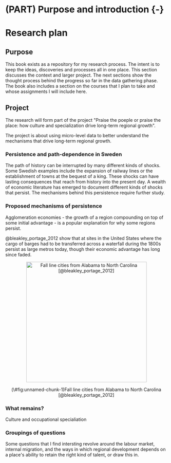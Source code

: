 # (PART) Purpose and introduction {-}

# Research plan

## Purpose

This book exists as a repository for my research process. The intent is to keep the ideas, discoveries and processes all in one place. This section discusses the context and larger project. The next sections show the thought process behind the progress so far in the data gathering phase. The book also includes a section on the courses that I plan to take and whose assignments I will include here.

## Project

The research will form part of the project "Praise the poeple or praise the place: how culture and specialization drive long-term regional growth".

The project is about using micro-level data to better understand the mechanisms that drive long-term regional growth.

### Persistence and path-dependence in Sweden

The path of history can be interrupted by many different kinds of shocks. Some Swedish examples include the expansion of railway lines or the establishment of towns at the bequest of a king. These shocks can have lasting consequences that reach from history into the present day. A wealth of economic literature has emerged to document different kinds of shocks that persist. The mechanisms behind this persistence require further study.

### Proposed mechanisms of persistence

Agglomeration economies - the growth of a region compounding on top of some initial advantage - is a popular explanation for why some regions persist.

@bleakley_portage_2012 show that at sites in the United States where the cargo of barges had to be transferred across a waterfall during the 1800s persist as large metros today, though their economic advantage has long since faded.

<div class="figure" style="text-align: center">
<img src="C:/Users/User/Documents/Recon/research-book/resources/01-intro/images/portage.PNG" alt="Fall line cities from Alabama to North Carolina [@bleakley_portage_2012]" width="375" />
<p class="caption">(\#fig:unnamed-chunk-1)Fall line cities from Alabama to North Carolina [@bleakley_portage_2012]</p>
</div>


### What remains?

Culture and occupational specialiation 

### Groupings of questions

Some questions that I find intersting revolve around the labour market, internal migration, and the ways in which regional development depends on a place's ability to retain the right kind of talent, or draw this in. 


